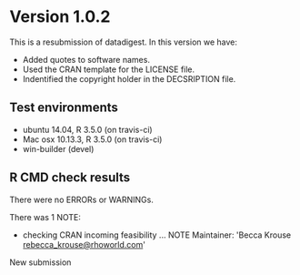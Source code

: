 # Version 1.0.2
This is a resubmission of datadigest.  In this version we have:

* Added quotes to software names.
* Used the CRAN template for the LICENSE file.
* Indentified the copyright holder in the DECSRIPTION file.

## Test environments
* ubuntu 14.04, R 3.5.0 (on travis-ci)
* Mac osx 10.13.3, R 3.5.0  (on travis-ci)
* win-builder (devel)

## R CMD check results
There were no ERRORs or WARNINGs.

There was 1 NOTE:

* checking CRAN incoming feasibility ... NOTE
Maintainer: 'Becca Krouse <rebecca_krouse@rhoworld.com>'

New submission
